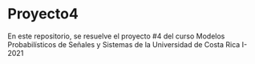 # Proyecto4
En este repositorio, se resuelve el proyecto #4 del curso Modelos Probabilísticos de Señales y Sistemas de la Universidad de Costa Rica I-2021
